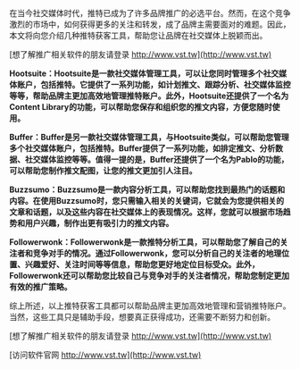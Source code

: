 在当今社交媒体时代，推特已成为了许多品牌推广的必选平台。然而，在这个竞争激烈的市场中，如何获得更多的关注和转发，成了品牌主需要面对的难题。因此，本文将向您介绍几种推特获客工具，帮助您让品牌在社交媒体上脱颖而出。

[想了解推广相关软件的朋友请登录 http://www.vst.tw](http://www.vst.tw)

**Hootsuite：Hootsuite是一款社交媒体管理工具，可以让您同时管理多个社交媒体账户，包括推特。它提供了一系列功能，如计划推文、跟踪分析、社交媒体监控等等，帮助品牌主更加高效地管理推特账户。此外，Hootsuite还提供了一个名为Content Library的功能，可以帮助您保存和组织您的推文内容，方便您随时使用。**

**Buffer：Buffer是另一款社交媒体管理工具，与Hootsuite类似，可以帮助您管理多个社交媒体账户，包括推特。Buffer提供了一系列功能，如排定推文、分析数据、社交媒体监控等等。值得一提的是，Buffer还提供了一个名为Pablo的功能，可以帮助您制作推文配图，让您的推文更加引人注目。**

**Buzzsumo：Buzzsumo是一款内容分析工具，可以帮助您找到最热门的话题和内容。在使用Buzzsumo时，您只需输入相关的关键词，它就会为您提供相关的文章和话题，以及这些内容在社交媒体上的表现情况。这样，您就可以根据市场趋势和用户兴趣，制作出更有吸引力的推文内容。**

**Followerwonk：Followerwonk是一款推特分析工具，可以帮助您了解自己的关注者和竞争对手的情况。通过Followerwonk，您可以分析自己的关注者的地理位置、兴趣爱好、关注时间等等信息，帮助您更好地定位目标受众。此外，Followerwonk还可以帮助您比较自己与竞争对手的关注者情况，帮助您制定更加有效的推广策略。**

综上所述，以上推特获客工具都可以帮助品牌主更加高效地管理和营销推特账户。当然，这些工具只是辅助手段，想要真正获得成功，还需要不断努力和创新。

[想了解推广相关软件的朋友请登录 http://www.vst.tw](http://www.vst.tw)


[访问软件官网 http://www.vst.tw](http://www.vst.tw)

